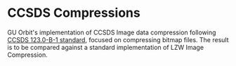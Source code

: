 # CCSDS Compressions

GU Orbit's implementation of CCSDS Image data compression following [CCSDS 123.0-B-1 standard](https://public.ccsds.org/Pubs/123x0b1ec1s.pdf), focused on compressing bitmap files. The result is to be compared against a standard implementation of LZW Image Compression. 
